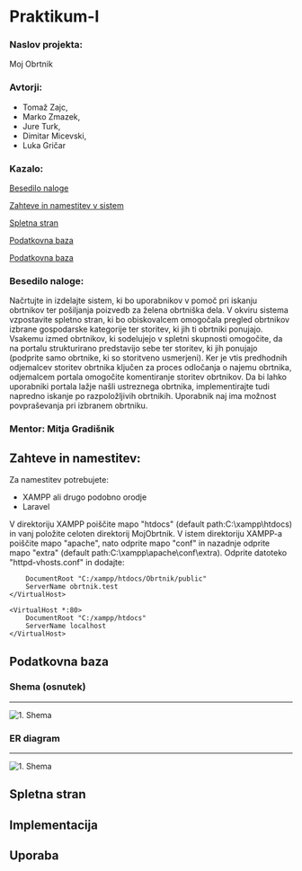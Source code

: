 # Praktikum-I


### Naslov projekta:
 Moj Obrtnik

### Avtorji:
* Tomaž Zajc,
* Marko Zmazek,
* Jure Turk,
* Dimitar Micevski,
* Luka Gričar

### Kazalo:

[Besedilo naloge](#besedilo-naloge)

[Zahteve in namestitev v sistem](#zahteve-in-namestitev)

[Spletna stran](https://github.com/Jure4321/Praktikum-I/tree/master/spletna%20stran)

[Podatkovna baza](https://github.com/Jure4321/Praktikum-I/tree/master/podatkovna%20baza)

[Podatkovna baza](#podatkovna-baza)

### Besedilo naloge:

Načrtujte in izdelajte sistem, ki bo uporabnikov v pomoč pri iskanju obrtnikov ter pošiljanja poizvedb
za želena obrtniška dela.
V okviru sistema vzpostavite spletno stran, ki bo obiskovalcem omogočala pregled obrtnikov izbrane
gospodarske kategorije ter storitev, ki jih ti obrtniki ponujajo. Vsakemu izmed obrtnikov, ki
sodelujejo v spletni skupnosti omogočite, da na portalu strukturirano predstavijo sebe ter storitev, ki
jih ponujajo (podprite samo obrtnike, ki so storitveno usmerjeni).
Ker je vtis predhodnih odjemalcev storitev obrtnika ključen za proces odločanja o najemu obrtnika,
odjemalcem portala omogočite komentiranje storitev obrtnikov.
Da bi lahko uporabniki portala lažje našli ustreznega obrtnika, implementirajte tudi napredno iskanje
po razpoložljivih obrtnikih.
Uporabnik naj ima možnost povpraševanja pri izbranem obrtniku.


### Mentor: Mitja Gradišnik 


## Zahteve in namestitev:
Za namestitev potrebujete:
- XAMPP ali drugo podobno orodje
- Laravel

V direktoriju XAMPP poiščite mapo "htdocs" (default path:C:\xampp\htdocs) in vanj položite celoten direktorij MojObrtnik. V istem direktoriju XAMPP-a poiščite mapo "apache", nato odprite mapo "conf" in nazadnje odprite mapo "extra" (default path:C:\xampp\apache\conf\extra). Odprite datoteko "httpd-vhosts.conf" in dodajte: 
```<VirtualHost *:80>
    DocumentRoot "C:/xampp/htdocs/Obrtnik/public"
    ServerName obrtnik.test
</VirtualHost>

<VirtualHost *:80>
    DocumentRoot "C:/xampp/htdocs"
    ServerName localhost
</VirtualHost> 
```

## Podatkovna baza 



### Shema (osnutek)
---
![1. Shema](https://github.com/Jure4321/Praktikum-I/blob/master/podatkovna%20baza/Osnutek.jpg)

### ER diagram 
---
![1. Shema](https://github.com/Jure4321/Praktikum-I/blob/master/podatkovna%20baza/35156807_1997118590311821_7525599961853984768_n.png)
## Spletna stran


## Implementacija

## Uporaba

